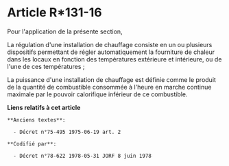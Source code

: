 # Article R*131-16

Pour l'application de la présente section,

La régulation d'une installation de chauffage consiste en un ou plusieurs dispositifs permettant de régler automatiquement la
fourniture de chaleur dans les locaux en fonction des températures extérieure et intérieure, ou de l'une de ces
températures ;

La puissance d'une installation de chauffage est définie comme le produit de la quantité de combustible consommée à l'heure
en marche continue maximale par le pouvoir calorifique inférieur de ce combustible.

**Liens relatifs à cet article**

	**Anciens textes**:

	  - Décret n°75-495 1975-06-19 art. 2

	**Codifié par**:

	  - Décret n°78-622 1978-05-31 JORF 8 juin 1978
